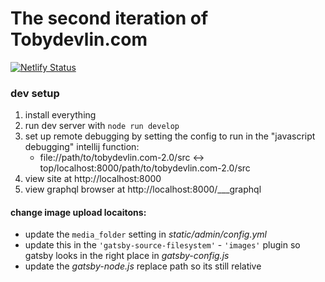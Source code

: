 # The second iteration of Tobydevlin.com
[![Netlify Status](https://api.netlify.com/api/v1/badges/b9050913-2c0e-4c90-a802-50e1b2cd368c/deploy-status)](https://app.netlify.com/sites/tobydevlin/deploys)
### dev setup

1. install everything
2. run dev server with `node run develop`
3. set up remote debugging by setting the config to run in the "javascript debugging" intellij function:
    - file://path/to/tobydevlin.com-2.0/src <-> top/localhost:8000/path/to/tobydevlin.com-2.0/src
4. view site at http://localhost:8000
5. view graphql browser at http://localhost:8000/___graphql

#### change image upload locaitons:

-   update the `media_folder` setting in _static/admin/config.yml_
-   update this in the `'gatsby-source-filesystem'` - `'images'` plugin so gatsby looks in the right place in _gatsby-config.js_
-   update the _gatsby-node.js_ replace path so its still relative
